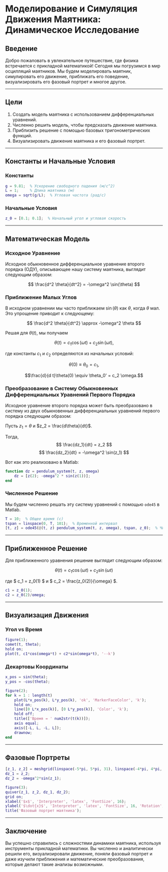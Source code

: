 # Моделирование и Симуляция Движения Маятника: Динамическое Исследование

## Введение

Добро пожаловать в увлекательное путешествие, где физика встречается с прикладной математикой! Сегодня мы погрузимся в мир осцилляций маятников. Мы будем моделировать маятник, симулировать его движение, приближать его поведение, визуализировать его фазовый портрет и многое другое.

---

## Цели

1. Создать модель маятника с использованием дифференциальных уравнений.
2. Численно решить модель, чтобы предсказать движение маятника.
3. Приблизить решение с помощью базовых тригонометрических функций.
4. Визуализировать движение маятника и его фазовый портрет.

---

## Константы и Начальные Условия

### Константы

```matlab
g = 9.81;  % Ускорение свободного падения (м/с^2)
L = 1;     % Длина маятника (м)
omega = sqrt(g/L);  % Угловая частота (рад/с)
```

### Начальные Условия

```matlab
z_0 = [0.1; 0.1];  % Начальный угол и угловая скорость
```

---

## Математическая Модель

### Исходное Уравнение

Исходное обыкновенное дифференциальное уравнение второго порядка (ОДУ), описывающее нашу систему маятника, выглядит следующим образом:

$$
\frac{d^2 \theta}{dt^2} = -\omega^2 \sin(\theta)
$$

### Приближение Малых Углов

В исходном уравнении мы часто приближаем $\sin(\theta)$ как $\theta$, когда $\theta$ мал. Это упрощение приводит к следующему:

$$
\frac{d^2 \theta}{dt^2} \approx -\omega^2 \theta
$$

Решая для $\theta(t)$, мы получаем

$$\theta(t) = c_1 \cos(\omega t) + c_2 \sin(\omega t),$$

где константы $c_1$ и $c_2$ определяются из начальных условий:

$$\theta(0) \equiv \theta_0 = c_1,$$

$$\frac{d}{d t}\theta(0) \equiv \theta_0' = c_2 \omega.$$

### Преобразование в Систему Обыкновенных Дифференциальных Уравнений Первого Порядка

Исходное уравнение второго порядка может быть преобразовано в систему из двух обыкновенных дифференциальных уравнений первого порядка следующим образом:

Пусть $z_1 = \theta$ и $z_2 = \frac{d\theta}{dt}$.

Тогда,
$$
\frac{dz_1}{dt} = z_2
$$
$$
\frac{dz_2}{dt} = -\omega^2 \sin(z_1)
$$

Вот как это реализовано в Matlab:

```matlab
function dz = pendulum_system(t, z, omega)
    dz = [z(2); -omega^2 * sin(z(1))];
end
```

### Численное Решение

Мы будем численно решать эту систему уравнений с помощью `ode45` в Matlab.

```matlab
T = 10;  % Общее время (с)
tspan = linspace(0, T, 101);  % Временной интервал
[t, z] = ode45(@(t, z) pendulum_system(t, z, omega), tspan, z_0);  % Численное Решение
```

---

## Приближенное Решение

Для приближенного уравнения решение выглядит следующим образом:

$$
\theta(t) = c_1 \cos(\omega t) + c_2 \sin(\omega t)
$$

где $ c_1 = z_0(1) $ и $ c_2 = \frac{z_0(2)}{\omega} $.

```matlab
c1 = z_0(1);
c2 = z_0(2)/omega;
```

---

## Визуализация Движения

### Угол vs Время

```matlab
figure(1);
comet(t, theta);
hold on;
plot(t, c1*cos(omega*t) + c2*sin(omega*t), '--k')
```

### Декартовы Координаты

```matlab
x_pos = sin(theta);
y_pos = -cos(theta);

figure(2);
for k = 1 : length(t)
    plot(L*x_pos(k), L*y_pos(k), 'ok', 'MarkerFaceColor', 'k');
    hold on;
    line([0 L*x_pos(k)], [0 L*y_pos(k)], 'Color', 'k');
    hold off;
    title(['Время = ' num2str(t(k))]);
    axis equal;
    axis([-L, L, -L, L]);
    drawnow;
end
```

---

## Фазовые Портреты

```matlab
[z_1, z_2] = meshgrid(linspace(-5*pi, 5*pi, 31), linspace(-4*pi, 4*pi, 31));
dz_1 = z_2;
dz_2 = -omega^2*sin(z_1);

figure(3);
quiver(z_1, z_2, dz_1, dz_2);
grid on;
xlabel('$x$', 'Interpreter', 'latex', 'FontSize', 16);
ylabel('$\dot{x}$', 'Interpreter', 'latex', 'FontSize', 16, 'Rotation', 0);
title('Фазовый портрет маятника');
```

---

## Заключение

Вы успешно справились с сложностями динамики маятника, используя инструменты прикладной математики. Вы численно и аналитически решили его, визуализировали движение, поняли фазовый портрет и даже изучили приближения и математические преобразования, которые делают такие анализы возможными.
